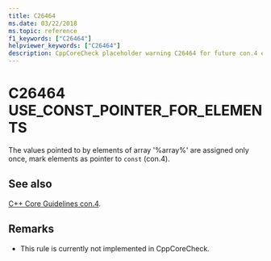 ```yaml
---
title: C26464
ms.date: 03/22/2018
ms.topic: reference
f1_keywords: ["C26464"]
helpviewer_keywords: ["C26464"]
description: CppCoreCheck placeholder warning C26464 for future con.4 enforcement
---
```

# C26464 USE_CONST_POINTER_FOR_ELEMENTS

The values pointed to by elements of array '%array%' are assigned only once, mark elements as pointer to `const` (con.4).

## See also

[C++ Core Guidelines con.4](https://github.com/isocpp/CppCoreGuidelines/blob/master/CppCoreGuidelines.md#con4-use-const-to-define-objects-with-values-that-do-not-change-after-construction).

## Remarks

- This rule is currently not implemented in CppCoreCheck.
